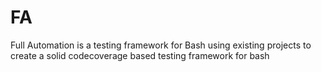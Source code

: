 # FA
Full Automation is a testing framework for Bash using existing projects to create a solid codecoverage based testing framework for bash

